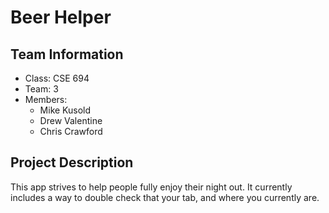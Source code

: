 # Beer Helper #

## Team Information ##

* Class: CSE 694
* Team: 3
* Members:
	* Mike Kusold
	* Drew Valentine
	* Chris Crawford

## Project Description ##
This app strives to help people fully enjoy their night out. It currently includes a way to double check that your tab, and where you currently are.

